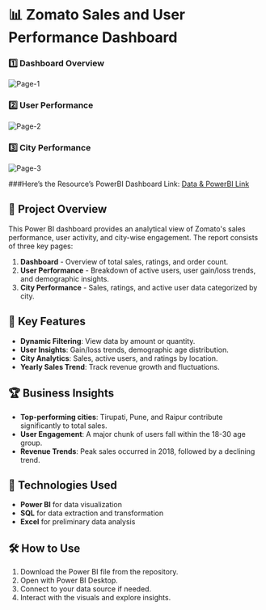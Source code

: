 # 📊 Zomato Sales and User Performance Dashboard

### 1️⃣ Dashboard Overview
![Page-1](https://github.com/user-attachments/assets/1de9b801-1b14-45be-a238-e6383dae7204)

### 2️⃣ User Performance
![Page-2](https://github.com/user-attachments/assets/6bfcc578-772e-426f-92ae-4f01bc44ea19)

### 3️⃣ City Performance
![Page-3](https://github.com/user-attachments/assets/7ab4bc71-3f3a-4f0b-8e2d-822b93045a58)

###Here’s the Resource’s PowerBI Dashboard Link:
[Data & PowerBI Link](https://drive.google.com/drive/folders/1sj-AX5lYDLxcJxFTw9hRmkLtW78Q7OzC?usp=sharing)


## 🚀 Project Overview
This Power BI dashboard provides an analytical view of Zomato's sales performance, user activity, and city-wise engagement. The report consists of three key pages:

1. **Dashboard** - Overview of total sales, ratings, and order count.
2. **User Performance** - Breakdown of active users, user gain/loss trends, and demographic insights.
3. **City Performance** - Sales, ratings, and active user data categorized by city.

## 📌 Key Features
- **Dynamic Filtering**: View data by amount or quantity.
- **User Insights**: Gain/loss trends, demographic age distribution.
- **City Analytics**: Sales, active users, and ratings by location.
- **Yearly Sales Trend**: Track revenue growth and fluctuations.

## 🏆 Business Insights
- **Top-performing cities**: Tirupati, Pune, and Raipur contribute significantly to total sales.
- **User Engagement**: A major chunk of users fall within the 18-30 age group.
- **Revenue Trends**: Peak sales occurred in 2018, followed by a declining trend.


## 🔧 Technologies Used
- **Power BI** for data visualization
- **SQL** for data extraction and transformation
- **Excel** for preliminary data analysis


## 🛠️ How to Use
1. Download the Power BI file from the repository.
2. Open with Power BI Desktop.
3. Connect to your data source if needed.
4. Interact with the visuals and explore insights.


